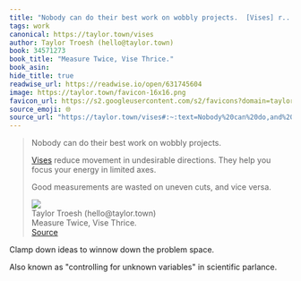 ```yaml
---
title: "Nobody can do their best work on wobbly projects.  [Vises] r..."
tags: work
canonical: https://taylor.town/vises
author: Taylor Troesh (hello@taylor.town)
book: 34571273
book_title: "Measure Twice, Vise Thrice."
book_asin: 
hide_title: true
readwise_url: https://readwise.io/open/631745604
image: https://taylor.town/favicon-16x16.png
favicon_url: https://s2.googleusercontent.com/s2/favicons?domain=taylor.town
source_emoji: 🌐
source_url: "https://taylor.town/vises#:~:text=Nobody%20can%20do,and%20vice%20versa."
---
```


> Nobody can do their best work on wobbly projects.
> 
> [Vises](https://en.wikipedia.org/wiki/Vise) reduce movement in undesirable directions. They help you focus your energy in limited axes.
> 
> Good measurements are wasted on uneven cuts, and vice versa.
> <div class="quoteback-footer"><div class="quoteback-avatar"><img class="mini-favicon" src="https://s2.googleusercontent.com/s2/favicons?domain=taylor.town"></div><div class="quoteback-metadata"><div class="metadata-inner"><span style="display:none">FROM:</span><div aria-label="Taylor Troesh (hello@taylor.town)" class="quoteback-author"> Taylor Troesh (hello@taylor.town)</div><div aria-label="Measure Twice, Vise Thrice." class="quoteback-title"> Measure Twice, Vise Thrice.</div></div></div><div class="quoteback-backlink"><a target="_blank" aria-label="go to the full text of this quotation" rel="noopener" href="https://taylor.town/vises#:~:text=Nobody%20can%20do,and%20vice%20versa." class="quoteback-arrow"> Source</a></div></div>

Clamp down ideas to winnow down the  problem space.

Also known as "controlling for unknown variables" in scientific parlance.